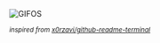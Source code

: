 <div align="justify">
<picture>
    <source media="(prefers-color-scheme: dark)" srcset="https://i.ibb.co/Qk7WZ42/output-gif.gif">
    <source media="(prefers-color-scheme: light)" srcset="https://i.ibb.co/Qk7WZ42/output-gif.gif">
    <img alt="GIFOS" src="https://i.ibb.co/Qk7WZ42/output-gif.gif">
</picture>

<sub><i>inspired from [x0rzavi/github-readme-terminal](https://github.com/x0rzavi/github-readme-terminal)</i></sub>

</div>

<!-- Image deletion URL: https://ibb.co/qCLHzvt/15c85a60f644886b9477d9e32959a3a8 -->